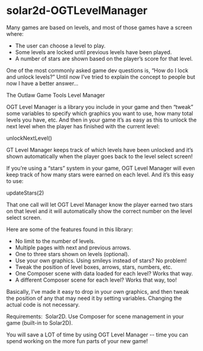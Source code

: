 # solar2d-OGTLevelManager
Many games are based on levels, and most of those games have a screen where:  

- The user can choose a level to play.
- Some levels are locked until previous levels have been played.
- A number of stars are shown based on the player’s score for that level.

One of the most commonly asked game dev questions is, “How do I lock and unlock levels?” Until now I’ve tried to explain the concept to people but now I have a better answer…  

The Outlaw Game Tools Level Manager

OGT Level Manager is a library you include in your game and then “tweak” some variables to specify which graphics you want to use, how many total levels you have, etc. And then in your game it’s as easy as this to unlock the next level when the player has finished with the current level:  

unlockNextLevel()  

GT Level Manager keeps track of which levels have been unlocked and it’s shown automatically when the player goes back to the level select screen!  

If you’re using a “stars” system in your game, OGT Level Manager will even keep track of how many stars were earned on each level. And it’s this easy to use:  

updateStars(2)  

That one call will let OGT Level Manager know the player earned two stars on that level and it will automatically show the correct number on the level select screen.  

Here are some of the features found in this library:  

- No limit to the number of levels.
- Multiple pages with next and previous arrows.
- One to three stars shown on levels (optional).
- Use your own graphics. Using smileys instead of stars? No problem!
- Tweak the position of level boxes, arrows, stars, numbers, etc.
- One Composer scene with data loaded for each level? Works that way.
- A different Composer scene for each level? Works that way, too!

Basically, I’ve made it easy to drop in your own graphics, and then tweak the position of any that may need it by setting variables. Changing the actual code is not necessary.  

Requirements:  
Solar2D.
Use Composer for scene management in your game (built-in to Solar2D).

You will save a LOT of time by using OGT Level Manager -- time you can spend working on the more fun parts of your new game!  
